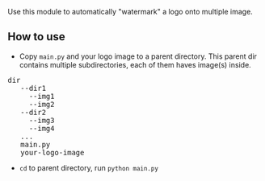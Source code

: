 Use this module to automatically "watermark" a logo onto multiple image.

## How to use
* Copy `main.py` and your logo image to a parent directory. This parent dir contains multiple subdirectories, each of them haves image(s) inside.
<pre>
dir
   --dir1
     --img1
     --img2
   --dir2
     --img3
     --img4
   ...
   main.py
   your-logo-image
</pre>

* `cd` to parent directory, run
`python main.py`
